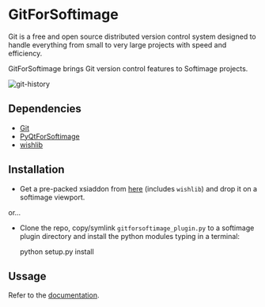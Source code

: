 GitForSoftimage
===============
Git is a free and open source distributed version control system designed to handle everything from small to very large projects with speed and efficiency.

GitForSoftimage brings Git version control features to Softimage projects.

![git-history](https://raw.githubusercontent.com/csaez/gitforsoftimage/master/docs/history.png)

Dependencies
------------
- [Git](http://git-scm.com/)
- [PyQtForSoftimage](https://github.com/caron/PyQtForSoftimage)
- [wishlib](https://github.com/csaez/wishlib)

Installation
------------
- Get a pre-packed xsiaddon from [here](http://goo.gl/DLnNq) (includes
`wishlib`) and drop it on a softimage viewport.

or...

- Clone the repo, copy/symlink `gitforsoftimage_plugin.py` to a softimage
plugin directory and install the python modules typing in a terminal:

    python setup.py install

Ussage
------
Refer to the [documentation](https://github.com/csaez/gitforsoftimage/wiki).
